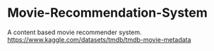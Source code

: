 # Movie-Recommendation-System
A content based movie recommender system.
https://www.kaggle.com/datasets/tmdb/tmdb-movie-metadata
